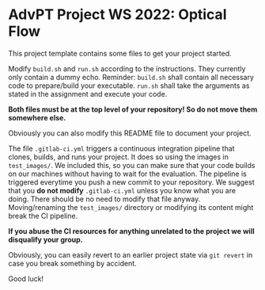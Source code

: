 # AdvPT Project WS 2022: Optical Flow

This project template contains some files to get your project started.

Modify `build.sh` and `run.sh` according to the instructions. 
They currently only contain a dummy echo. 
Reminder: `build.sh` shall contain all necessary code to prepare/build your executable.
`run.sh` shall take the arguments as stated in the assignment and execute your code.

**Both files must be at the top level of your repository! So do not move them somewhere else.**

Obviously you can also modify this README file to document your project.

The file `.gitlab-ci.yml` triggers a continuous integration pipeline that clones, builds, and runs your project.
It does so using the images in `test_images/`.
We included this, so you can make sure that your code builds on our machines without having to wait for the evaluation.
The pipeline is triggered everytime you push a new commit to your repository.
We suggest that you **do not modify** `.gitlab-ci.yml` unless you know what you are doing.
There should be no need to modify that file anyway. 
Moving/renaming the `test_images/` directory or modifying its content might break the CI pipeline.

**If you abuse the CI resources for anything unrelated to the project we will disqualify your group.**

Obviously, you can easily revert to an earlier project state via `git revert` in case you break something by accident.

Good luck!